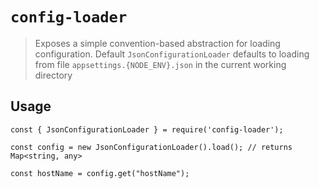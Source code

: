 # `config-loader`

> Exposes a simple convention-based abstraction for loading configuration.
> Default `JsonConfigurationLoader` defaults to loading from file `appsettings.{NODE_ENV}.json` in the current working directory

## Usage

```
const { JsonConfigurationLoader } = require('config-loader');

const config = new JsonConfigurationLoader().load(); // returns Map<string, any>

const hostName = config.get("hostName");
```
